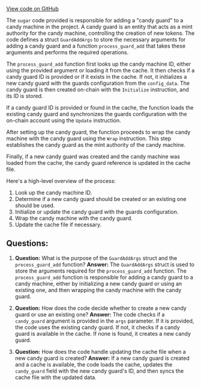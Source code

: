 [View code on GitHub](https://github.com/metaplex-foundation/sugar/src/guard/add.rs)

The `sugar` code provided is responsible for adding a "candy guard" to a candy machine in the project. A candy guard is an entity that acts as a mint authority for the candy machine, controlling the creation of new tokens. The code defines a struct `GuardAddArgs` to store the necessary arguments for adding a candy guard and a function `process_guard_add` that takes these arguments and performs the required operations.

The `process_guard_add` function first looks up the candy machine ID, either using the provided argument or loading it from the cache. It then checks if a candy guard ID is provided or if it exists in the cache. If not, it initializes a new candy guard with the guards configuration from the `config_data`. The candy guard is then created on-chain with the `Initialize` instruction, and its ID is stored.

If a candy guard ID is provided or found in the cache, the function loads the existing candy guard and synchronizes the guards configuration with the on-chain account using the `Update` instruction.

After setting up the candy guard, the function proceeds to wrap the candy machine with the candy guard using the `Wrap` instruction. This step establishes the candy guard as the mint authority of the candy machine.

Finally, if a new candy guard was created and the candy machine was loaded from the cache, the candy guard reference is updated in the cache file.

Here's a high-level overview of the process:

1. Look up the candy machine ID.
2. Determine if a new candy guard should be created or an existing one should be used.
3. Initialize or update the candy guard with the guards configuration.
4. Wrap the candy machine with the candy guard.
5. Update the cache file if necessary.
## Questions: 
 1. **Question:** What is the purpose of the `GuardAddArgs` struct and the `process_guard_add` function?
   **Answer:** The `GuardAddArgs` struct is used to store the arguments required for the `process_guard_add` function. The `process_guard_add` function is responsible for adding a candy guard to a candy machine, either by initializing a new candy guard or using an existing one, and then wrapping the candy machine with the candy guard.

2. **Question:** How does the code decide whether to create a new candy guard or use an existing one?
   **Answer:** The code checks if a `candy_guard` argument is provided in the `args` parameter. If it is provided, the code uses the existing candy guard. If not, it checks if a candy guard is available in the cache. If none is found, it creates a new candy guard.

3. **Question:** How does the code handle updating the cache file when a new candy guard is created?
   **Answer:** If a new candy guard is created and a cache is available, the code loads the cache, updates the `candy_guard` field with the new candy guard's ID, and then syncs the cache file with the updated data.